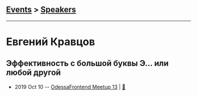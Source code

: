 ## [Events](../README.md) > [Speakers](../speakers.md)
---

# Евгений Кравцов

## Эффективность с большой буквы Э… или любой другой
- 2019 Oct 10 -- [OdessaFrontend Meetup 13](https://www.youtube.com/watch?v=okhO5gUMYM8)  | [:notebook:](https://www.slideshare.net/odessafrontend/odessafrontend-meetup-13)  
